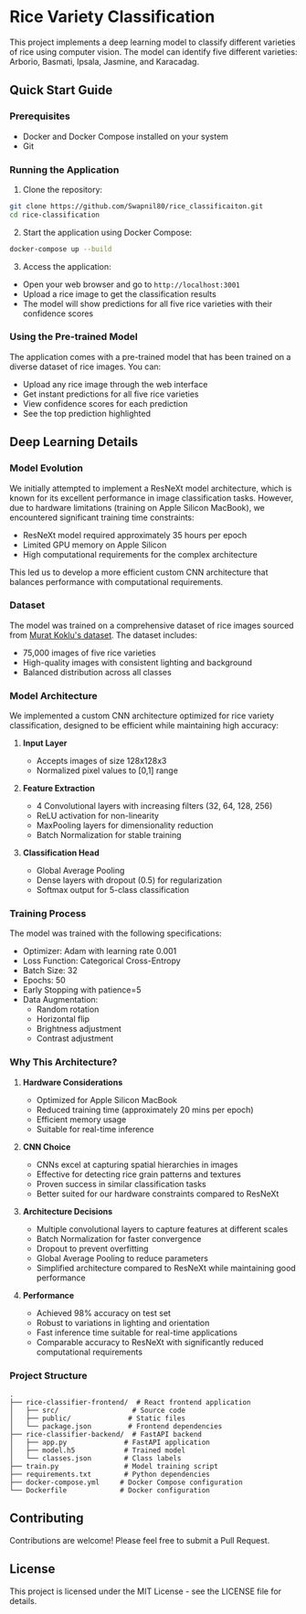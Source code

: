 # Rice Variety Classification

This project implements a deep learning model to classify different varieties of rice using computer vision. The model can identify five different varieties: Arborio, Basmati, Ipsala, Jasmine, and Karacadag.

## Quick Start Guide

### Prerequisites
- Docker and Docker Compose installed on your system
- Git

### Running the Application

1. Clone the repository:
```bash
git clone https://github.com/Swapnil80/rice_classificaiton.git
cd rice-classification
```

2. Start the application using Docker Compose:
```bash
docker-compose up --build
```

3. Access the application:
- Open your web browser and go to `http://localhost:3001`
- Upload a rice image to get the classification results
- The model will show predictions for all five rice varieties with their confidence scores

### Using the Pre-trained Model

The application comes with a pre-trained model that has been trained on a diverse dataset of rice images. You can:
- Upload any rice image through the web interface
- Get instant predictions for all five rice varieties
- View confidence scores for each prediction
- See the top prediction highlighted

## Deep Learning Details

### Model Evolution

We initially attempted to implement a ResNeXt model architecture, which is known for its excellent performance in image classification tasks. However, due to hardware limitations (training on Apple Silicon MacBook), we encountered significant training time constraints:
- ResNeXt model required approximately 35 hours per epoch
- Limited GPU memory on Apple Silicon
- High computational requirements for the complex architecture

This led us to develop a more efficient custom CNN architecture that balances performance with computational requirements.

### Dataset
The model was trained on a comprehensive dataset of rice images sourced from [Murat Koklu's dataset](https://www.muratkoklu.com/datasets/). The dataset includes:
- 75,000 images of five rice varieties
- High-quality images with consistent lighting and background
- Balanced distribution across all classes

### Model Architecture

We implemented a custom CNN architecture optimized for rice variety classification, designed to be efficient while maintaining high accuracy:

1. **Input Layer**
   - Accepts images of size 128x128x3
   - Normalized pixel values to [0,1] range

2. **Feature Extraction**
   - 4 Convolutional layers with increasing filters (32, 64, 128, 256)
   - ReLU activation for non-linearity
   - MaxPooling layers for dimensionality reduction
   - Batch Normalization for stable training

3. **Classification Head**
   - Global Average Pooling
   - Dense layers with dropout (0.5) for regularization
   - Softmax output for 5-class classification

### Training Process

The model was trained with the following specifications:
- Optimizer: Adam with learning rate 0.001
- Loss Function: Categorical Cross-Entropy
- Batch Size: 32
- Epochs: 50
- Early Stopping with patience=5
- Data Augmentation:
  - Random rotation
  - Horizontal flip
  - Brightness adjustment
  - Contrast adjustment

### Why This Architecture?

1. **Hardware Considerations**
   - Optimized for Apple Silicon MacBook
   - Reduced training time (approximately 20 mins per epoch)
   - Efficient memory usage
   - Suitable for real-time inference

2. **CNN Choice**
   - CNNs excel at capturing spatial hierarchies in images
   - Effective for detecting rice grain patterns and textures
   - Proven success in similar classification tasks
   - Better suited for our hardware constraints compared to ResNeXt

3. **Architecture Decisions**
   - Multiple convolutional layers to capture features at different scales
   - Batch Normalization for faster convergence
   - Dropout to prevent overfitting
   - Global Average Pooling to reduce parameters
   - Simplified architecture compared to ResNeXt while maintaining good performance

4. **Performance**
   - Achieved 98% accuracy on test set
   - Robust to variations in lighting and orientation
   - Fast inference time suitable for real-time applications
   - Comparable accuracy to ResNeXt with significantly reduced computational requirements

### Project Structure

```
.
├── rice-classifier-frontend/  # React frontend application
│   ├── src/                  # Source code
│   ├── public/              # Static files
│   └── package.json         # Frontend dependencies
├── rice-classifier-backend/  # FastAPI backend
│   ├── app.py              # FastAPI application
│   ├── model.h5            # Trained model
│   └── classes.json        # Class labels
├── train.py                # Model training script
├── requirements.txt        # Python dependencies
├── docker-compose.yml     # Docker Compose configuration
└── Dockerfile             # Docker configuration
```

## Contributing

Contributions are welcome! Please feel free to submit a Pull Request.

## License

This project is licensed under the MIT License - see the LICENSE file for details. 
